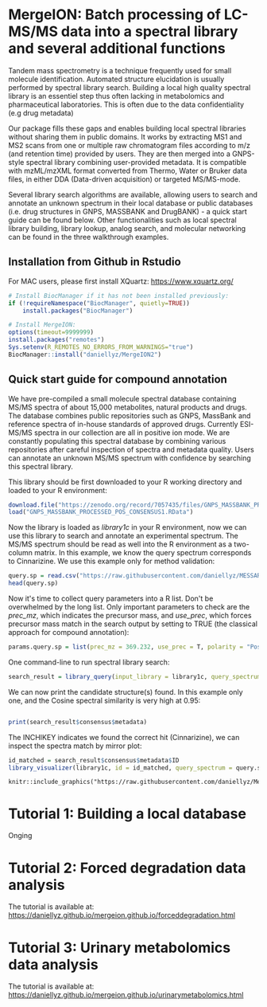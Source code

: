 # MergeION: Batch processing of LC-MS/MS data into a spectral library and several additional functions

Tandem mass spectrometry is a technique frequently used for small molecule identification. Automated structure elucidation is usually performed by spectral library search. Building a local high quality spectral library is an essentiel step thus often lacking in metabolomics and pharmaceutical laboratories. This is often due to the data confidentiality (e.g drug metadata) 

Our package fills these gaps and enables building local spectral libraries without sharing them in public domains. It works by extracting MS1 and MS2 scans from one or multiple raw chromatogram files according to m/z (and retention time) provided by users. They are then merged into a GNPS-style spectral library combining user-provided metadata. It is compatible with mzML/mzXML format converted from Thermo, Water or Bruker data files, in either DDA (Data-driven acquisition) or targeted MS/MS-mode.

Several library search algorithms are available, allowing users to search and annotate an unknown spectrum in their local database or public databases (i.e. drug structures in GNPS, MASSBANK and DrugBANK) - a quick start guide can be found below. Other functionalities such as local spectral library building, library lookup, analog search, and molecular networking can be found in the three walkthrough examples.
  
## Installation from Github in Rstudio

For MAC users, please first install XQuartz: https://www.xquartz.org/

```R
# Install BiocManager if it has not been installed previously:
if (!requireNamespace("BiocManager", quietly=TRUE))
    install.packages("BiocManager")

# Install MergeION:
options(timeout=9999999)
install.packages("remotes")
Sys.setenv(R_REMOTES_NO_ERRORS_FROM_WARNINGS="true") 
BiocManager::install("daniellyz/MergeION2")
```

## Quick start guide for compound annotation

We have pre-compiled a small molecule spectral database containing MS/MS spectra of about 15,000 metabolites, natural products and drugs. The database combines public repositories such as GNPS, MassBank and reference spectra of in-house standards of approved drugs. Currently ESI-MS/MS spectra in our collection are all in positive ion mode. We are constantly populating this spectral database by combining various repositories after careful inspection of spectra and metadata quality. Users can annotate an unknown MS/MS spectrum with confidence by searching this spectral library.

This library should be first downloaded to your R working directory and loaded to your R environment:

```R
download.file("https://zenodo.org/record/7057435/files/GNPS_MASSBANK_PROCESSED_POS_CONSENSUS1.RData?download=1", "GNPS_MASSBANK_PROCESSED_POS_CONSENSUS1.RData")
load("GNPS_MASSBANK_PROCESSED_POS_CONSENSUS1.RData")
```

Now the library is loaded as _library1c_ in your R environment, now we can use this library to search and annotate an experimental spectrum. The MS/MS spectrum should be read as well into the R environment as a two-column matrix. In this example, we know the query spectrum corresponds to Cinnarizine. We use this example only for method validation:

```R
query.sp = read.csv("https://raw.githubusercontent.com/daniellyz/MESSAR/master/MESSAR_WEBSERVER_DEMO/example_cinnarizine.txt", header = F, sep = "\t")
head(query.sp)

```

Now it's time to collect query parameters into a R list. Don't be overwhelmed by the long list. Only important parameters to check are the _prec_mz_, which indicates the precursor mass, and _use_prec_, which forces precursor mass match in the search output by setting to TRUE (the classical approach for compound annotation):

```R
params.query.sp = list(prec_mz = 369.232, use_prec = T, polarity = "Positive", method = "Cosine", min_frag_match = 6, min_score = 0, reaction_type = "Metabolic")

```

One command-line to run spectral library search:

```R
search_result = library_query(input_library = library1c, query_spectrum = query.sp, params.query.sp = params.query.sp)

```

We can now print the candidate structure(s) found. In this example only one, and the Cosine spectral similarity is very high at 0.95: 

```R

print(search_result$consensus$metadata)

```

The INCHIKEY indicates we found the correct hit (Cinnarizine), we can inspect the spectra match by mirror plot:

```R
id_matched = search_result$consensus$metadata$ID
library_visualizer(library1c, id = id_matched, query_spectrum = query.sp)
```

```{r, echo=FALSE, out.width="50%", fig.cap="A nice mirror."}
knitr::include_graphics("https://raw.githubusercontent.com/daniellyz/MergeION/master/inst/Mirror3.PNG")
```

# Tutorial 1: Building a local database

Onging

# Tutorial 2: Forced degradation data analysis

The tutorial is available at: https://daniellyz.github.io/mergeion.github.io/forceddegradation.html

# Tutorial 3: Urinary metabolomics data analysis

The tutorial is available at: https://daniellyz.github.io/mergeion.github.io/urinarymetabolomics.html

